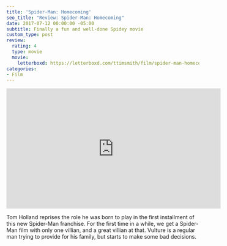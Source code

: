 ```yaml
---
title: 'Spider-Man: Homecoming'
seo_title: "Review: Spider-Man: Homecoming"
date: 2017-07-12 00:00:00 -05:00
subtitle: Finally a fun and well-done Spidey movie
custom_type: post
review:
  rating: 4
  type: movie
  movie:
    letterboxd: https://letterboxd.com/ttimsmith/film/spider-man-homecoming/
categories:
- Film
---
```


<div class="iframe-container">
<iframe width="560" height="315" src="https://www.youtube-nocookie.com/embed/PpyVxxSY8Qc?rel=0" frameborder="0" gesture="media" allow="encrypted-media" allowfullscreen></iframe>
</div>

Tom Holland reprises the role he was born to play in the first installment of this new Spider-Man franchise. For the first time in a while, we get a Spider-Man film with only one villian, and a great villian at that. Vulture is a regular man trying to provide for his family, but starts to make some bad decisions.
